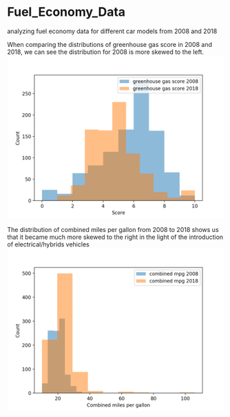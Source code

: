 # Fuel_Economy_Data
analyzing fuel economy data for different car models from 2008 and 2018

When comparing the distributions of greenhouse gas score in 2008 and 2018, we can see the distribution for 2008 is more skewed to the left.
![Screenshot](Greenhouse_Gas_Score.png)

The distribution of combined miles per gallon from 2008 to 2018 shows us that it became much more skewed to the right in the light of the introduction of electrical/hybrids vehicles
![Screenshot](Combined_miles_per_gallon.png)